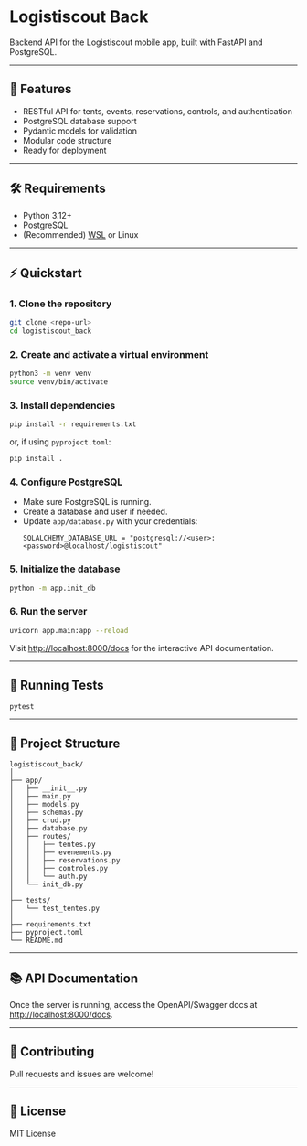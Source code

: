 # Logistiscout Back

Backend API for the Logistiscout mobile app, built with FastAPI and PostgreSQL.

---

## 🚀 Features

- RESTful API for tents, events, reservations, controls, and authentication
- PostgreSQL database support
- Pydantic models for validation
- Modular code structure
- Ready for deployment

---

## 🛠️ Requirements

- Python 3.12+
- PostgreSQL
- (Recommended) [WSL](https://learn.microsoft.com/en-us/windows/wsl/) or Linux

---

## ⚡ Quickstart

### 1. Clone the repository

```bash
git clone <repo-url>
cd logistiscout_back
```

### 2. Create and activate a virtual environment

```bash
python3 -m venv venv
source venv/bin/activate
```

### 3. Install dependencies

```bash
pip install -r requirements.txt
```
or, if using `pyproject.toml`:
```bash
pip install .
```

### 4. Configure PostgreSQL

- Make sure PostgreSQL is running.
- Create a database and user if needed.
- Update `app/database.py` with your credentials:
  ```
  SQLALCHEMY_DATABASE_URL = "postgresql://<user>:<password>@localhost/logistiscout"
  ```

### 5. Initialize the database

```bash
python -m app.init_db
```

### 6. Run the server

```bash
uvicorn app.main:app --reload
```

Visit [http://localhost:8000/docs](http://localhost:8000/docs) for the interactive API documentation.

---

## 🧪 Running Tests

```bash
pytest
```

---

## 📁 Project Structure

```
logistiscout_back/
│
├── app/
│   ├── __init__.py
│   ├── main.py
│   ├── models.py
│   ├── schemas.py
│   ├── crud.py
│   ├── database.py
│   ├── routes/
│   │   ├── tentes.py
│   │   ├── evenements.py
│   │   ├── reservations.py
│   │   ├── controles.py
│   │   └── auth.py
│   └── init_db.py
│
├── tests/
│   └── test_tentes.py
│
├── requirements.txt
├── pyproject.toml
└── README.md
```

---

## 📚 API Documentation

Once the server is running, access the OpenAPI/Swagger docs at [http://localhost:8000/docs](http://localhost:8000/docs).

---

## 🤝 Contributing

Pull requests and issues are welcome!

---

## 📝 License

MIT License
